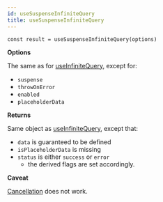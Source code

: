 ```yaml
---
id: useSuspenseInfiniteQuery
title: useSuspenseInfiniteQuery
---
```


```tsx
const result = useSuspenseInfiniteQuery(options)
```

**Options**

The same as for [useInfiniteQuery](../reference/useInfiniteQuery.md), except for:

- `suspense`
- `throwOnError`
- `enabled`
- `placeholderData`

**Returns**

Same object as [useInfiniteQuery](../reference/useInfiniteQuery.md), except that:

- `data` is guaranteed to be defined
- `isPlaceholderData` is missing
- `status` is either  `success` or `error`
  - the derived flags are set accordingly.

**Caveat**

[Cancellation](../guides/query-cancellation.md) does not work.
